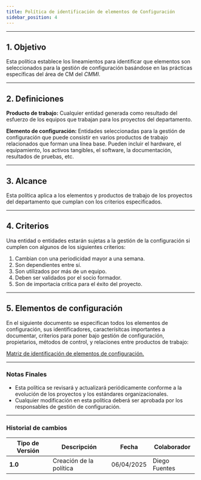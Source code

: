 ```yaml
---
title: Política de identificación de elementos de Configuración
sidebar_position: 4
---
```


---

## **1. Objetivo**

Esta política establece los lineamientos para identificar que elementos son seleccionados para la gestión de configuración basándose en las prácticas específicas del área de CM del *CMMI*.

---

## **2. Definiciones**

**Producto de trabajo:** Cualquier entidad generada como resultado del esfuerzo de los equipos que trabajan para los proyectos del departamento.

**Elemento de configuración:** Entidades seleccionadas para la gestión de configuración que puede consistir en varios
productos de trabajo relacionados que forman una línea base. Pueden incluir el hardware, el
equipamiento, los activos tangibles, el software, la documentación, resultados de pruebas, etc.

---

## **3. Alcance**

Esta política aplica a los elementos y productos de trabajo de los proyectos del departamento que cumplan con los criterios especificados.

---


## **4. Criterios**

Una entidad o entidades estarán sujetas a la gestión de la configuración si cumplen con algunos de los siguientes criterios:

1. Cambian con una periodicidad mayor a una semana.
2. Son dependientes entre sí.
3. Son utilizados por más de un equipo.
4. Deben ser validados por el socio formador.
5. Son de importacia crítica para el éxito del proyecto.

---

## **5. Elementos de configuración**

En el siguiente documento se especifican todos los elementos de configuración, sus identificadores, caracterísitcas importantes a documentar, criterios para poner bajo gestión de configuración, propietarios, métodos de control, y relaciones entre productos de trabajo:


[Matriz de identificación de elementos de configuración.](https://docs.google.com/spreadsheets/d/1e73fKSTAhxyPqiPN32u_1mkIyCbzssFc-7Ylfs-HL3w/edit?gid=0#gid=0)

---


### **Notas Finales**

- Esta política se revisará y actualizará periódicamente conforme a la evolución de los proyectos y los estándares organizacionales.
- Cualquier modificación en esta política deberá ser aprobada por los responsables de gestión de configuración.


---

### Historial de cambios

| **Tipo de Versión** | **Descripción**                               | **Fecha** | **Colaborador**                 |
| ------------------- | --------------------------------------------- | --------- | ------------------------------- |
| **1.0**             | Creación de la política   | 06/04/2025  | Diego Fuentes|
